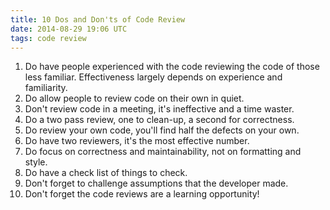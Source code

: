 ```yaml
---
title: 10 Dos and Don'ts of Code Review
date: 2014-08-29 19:06 UTC
tags: code review
---
```

1. Do have people experienced with the code reviewing the code of those less familiar. Effectiveness largely depends on experience and familiarity. 
2. Do allow people to review code on their own in quiet.
3. Don't review code in a meeting, it's ineffective and a time waster.
4. Do a two pass review, one to clean-up, a second for correctness.
5. Do review your own code, you'll find half the defects on your own.
6. Do have two reviewers, it's the most effective number. 
7. Do focus on correctness and maintainability, not on formatting and style.
8. Do have a check list of things to check.
9. Don't forget to challenge assumptions that the developer made. 
10. Don't forget the code reviews are a learning opportunity!
